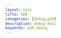```yaml
---
layout: wiki
title: GDB
categories: [debug,gdb]
description: debug Wiki
keywords: gdb,debug
---
```


